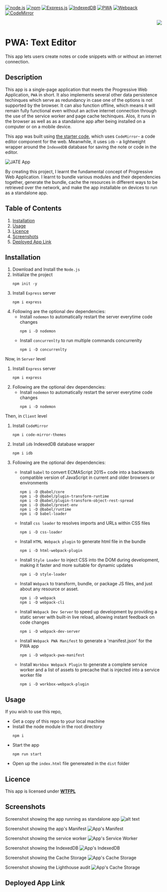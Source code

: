 [![node.js](https://img.shields.io/badge/Node.js-blue?style=for-the-badge&logo=Node.js&logoColor=white&labelColor=red)](https://nodejs.org/en) [![npm](https://img.shields.io/badge/npm-blue?style=for-the-badge&logo=npm&logoColor=white&labelColor=red)](https://www.npmjs.com/) [![Express.js](https://img.shields.io/badge/express-blue?style=for-the-badge&logo=express&logoColor=white&labelColor=red)](https://expressjs.com/) [![IndexedDB](https://img.shields.io/badge/idb-blue?style=for-the-badge&logo=idb&logoColor=white&labelColor=red)](https://www.npmjs.com/package/idb) [![PWA](https://img.shields.io/badge/pwa-blue?style=for-the-badge&logo=pwa&logoColor=white&labelColor=red)](https://web.dev/explore/progressive-web-apps) [![Webpack](https://img.shields.io/badge/webpack-blue?style=for-the-badge&logo=webpack&logoColor=white&labelColor=red)](https://webpack.js.org/) [![CodeMirror](https://img.shields.io/badge/codemirror-blue?style=for-the-badge&logo=codemirror&logoColor=white&labelColor=red)](https://codemirror.net/)

<div align="right"> 
<a href= "http://www.wtfpl.net/about/"><img src = "https://img.shields.io/badge/License-WTFPL-brightgreen.svg"></a>
</div>

# PWA: Text Editor

This app lets users create notes or code snippets with or without an internet connection.

## Description

This app is a single-page application that meets the Progressive Web Application, `PWA` in short. It also implements several other data persistence techinques which serve as redundancy in case one of the options is not supported by the browser. It can also function offline, which means it will remain fully functional even without an active internet connection through the use of the service worker and page cache techinques. Alos, it runs in the browser as well as as a standalone app after being installed on a computer or on a mobile device.

This app was built using [the starter code](https://github.com/coding-boot-camp/cautious-meme), which uses `CodeMirror`- a code editor component for the web. Meanwhile, it uses `idb` - a lightweight wrapper around the `IndexedDB` database for saving the note or code in the editor.

![JATE App](./assets/screenshots/index-page.png)

By creating this project, I learnt the fundamental concept of Progressive Web Application. I learnt to bundle various modules and their dependencies together, generate the bundle, cache the resources in different ways to be retrieved over the network, and make the app installable on devices to run as a standalone app.

## Table of Contents

1. [Installation](#installation)
1. [Usage](#usage)
1. [Licence](#licence)
1. [Screenshots](#screenshots)
1. [Deployed App Link](#dployed-app-link)

## Installation

1. Download and Install the `Node.js`
1. Initialize the project
   ```
   npm init -y
   ```
1. Install `Express` server
   ```
   npm i express
   ```
1. Following are the optional dev dependencies:
   - Install `nodemon` to automatically restart the server everytime code changes
     ```
     npm i -D nodemon
     ```
   - Install `concurrenlty` to run multiple commands concurrenlty
     ```
     npm i -D concurrenlty
     ```

Now, in `Server` level

1. Install `Express` server
   ```
   npm i express
   ```
1. Following are the optional dev dependencies:
   - Install `nodemon` to automatically restart the server everytime code changes
     ```
     npm i -D nodemon
     ```

Then, in `Client` level

1. Install `CodeMirror`
   ```
   npm i code-mirror-themes
   ```
1. Install `idb` IndexedDB database wrapper
   ```
   npm i idb
   ```
1. Following are the optional dev dependencies:

   - Install `babel` to convert ECMAScript 2015+ code into a backwards compatible version of JavaScript in current and older browsers or environments
     ```
     npm i -D @babel/core
     npm i -D @babel/plugin-transform-runtime
     npm i -D @babel/plugin-transform-object-rest-spread
     npm i -D @babel/preset-env
     npm i -D @babel/runtime
     npm i -D babel-loader
     ```
   - Install `css loader` to resolves imports and URLs within CSS files

     ```
     npm i -D css-loader
     ```

   - Install `HTML Webpack plugin` to generate html file in the bundle
     ```
     npm i -D html-webpack-plugin
     ```
   - Install `Style Loader` to inject CSS into the DOM during development, making it faster and more suitable for dynamic updates
     ```
     npm i -D style-loader
     ```
   - Install `Webpack` to transform, bundle, or package JS files, and just about any resource or asset.
     ```
     npm i -D webpack
     npm i -D webpack-cli
     ```
   - Install `Webpack Dev Server` to speed up development by providing a static server with built-in live reload, allowing instant feedback on code changes
     ```
     npm i -D webpack-dev-server
     ```
   - Install `Webpack PWA Manifest` to generate a 'manifest.json' for the PWA app
     ```
     npm i -D webpack-pwa-manifest
     ```
   - Install `Workbox Webpack Plugin` to generate a complete service worker and a list of assets to precache that is injected into a service worker file
     ```
     npm i -D workbox-webpack-plugin
     ```

## Usage

If you wish to use this repo,

- Get a copy of this repo to your local machine
- Install the node module in the root directory
  ```
  npm i
  ```
- Start the app
  ```
  npm run start
  ```
- Open up the `index.html` file genereated in the `dist` folder

## Licence

This app is licensed under [**WTFPL**](http://www.wtfpl.net/about/)

## Screenshots

Screenshot showing the app running as standalone app
![alt text](./assets/screenshots/app.png)

Screenshot showing the app's Manifest
![App's Manifest](./assets/screenshots/manifest.png)

Screenshot showing the service worker
![App's Service Worker](./assets/screenshots/sw.png)

Screenshot showing the IndexedDB
![App's IndexedDB](./assets/screenshots/db.png)

Screenshot showing the Cache Storage
![App's Cache Storage](./assets/screenshots/cache.png)

Screenshot showing the Lighthouse audit
![App's Cache Storage](./assets/screenshots/audit.png)

## Deployed App Link
